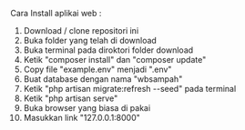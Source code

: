 Cara Install aplikai web :

1. Download / clone repositori ini 
2. Buka folder yang telah di download
3. Buka terminal pada diroktori folder download
4. Ketik "composer install" dan "composer update"
5. Copy file "example.env" menjadi ".env"
6. Buat database dengan nama "wbsampah"
7. Ketik "php artisan migrate:refresh --seed" pada terminal 
8. Ketik "php artisan serve"
9. Buka browser yang biasa di pakai
10. Masukkan link "127.0.0.1:8000"

